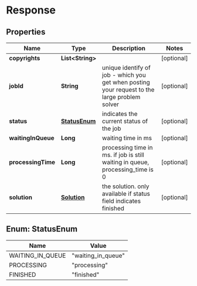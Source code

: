 
# Response

## Properties
Name | Type | Description | Notes
------------ | ------------- | ------------- | -------------
**copyrights** | **List&lt;String&gt;** |  |  [optional]
**jobId** | **String** | unique identify of job - which you get when posting your request to the large problem solver |  [optional]
**status** | [**StatusEnum**](#StatusEnum) | indicates the current status of the job |  [optional]
**waitingInQueue** | **Long** | waiting time in ms |  [optional]
**processingTime** | **Long** | processing time in ms. if job is still waiting in queue, processing_time is 0 |  [optional]
**solution** | [**Solution**](Solution.md) | the solution. only available if status field indicates finished |  [optional]


<a name="StatusEnum"></a>
## Enum: StatusEnum
Name | Value
---- | -----
WAITING_IN_QUEUE | &quot;waiting_in_queue&quot;
PROCESSING | &quot;processing&quot;
FINISHED | &quot;finished&quot;



